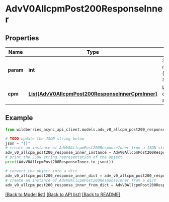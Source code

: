 # AdvV0AllcpmPost200ResponseInner


## Properties

Name | Type | Description | Notes
------------ | ------------- | ------------- | -------------
**param** | **int** | Значение параметра (param) запроса | [optional] 
**cpm** | [**List[AdvV0AllcpmPost200ResponseInnerCpmInner]**](AdvV0AllcpmPost200ResponseInnerCpmInner.md) | Информация о ставке(-ах) | [optional] 

## Example

```python
from wildberries_async_api_client.models.adv_v0_allcpm_post200_response_inner import AdvV0AllcpmPost200ResponseInner

# TODO update the JSON string below
json = "{}"
# create an instance of AdvV0AllcpmPost200ResponseInner from a JSON string
adv_v0_allcpm_post200_response_inner_instance = AdvV0AllcpmPost200ResponseInner.from_json(json)
# print the JSON string representation of the object
print(AdvV0AllcpmPost200ResponseInner.to_json())

# convert the object into a dict
adv_v0_allcpm_post200_response_inner_dict = adv_v0_allcpm_post200_response_inner_instance.to_dict()
# create an instance of AdvV0AllcpmPost200ResponseInner from a dict
adv_v0_allcpm_post200_response_inner_from_dict = AdvV0AllcpmPost200ResponseInner.from_dict(adv_v0_allcpm_post200_response_inner_dict)
```
[[Back to Model list]](../README.md#documentation-for-models) [[Back to API list]](../README.md#documentation-for-api-endpoints) [[Back to README]](../README.md)


